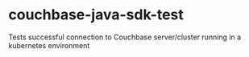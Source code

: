 # couchbase-java-sdk-test
Tests successful connection to Couchbase server/cluster running in a kubernetes environment
